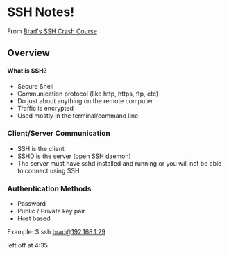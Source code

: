 # SSH Notes!

From [Brad's SSH Crash Course](https://www.youtube.com/watch?v=hQWRp-FdTpc)

## Overview

#### What is SSH?

- Secure Shell
- Communication protocol (like http, https, ftp, etc)
- Do just about anything on the remote computer
- Traffic is encrypted
- Used mostly in the terminal/command line

### Client/Server Communication

- SSH is the client
- SSHD is the server (open SSH daemon)
- The server must have sshd installed and running or you will not be able to connect using SSH

### Authentication Methods

- Password
- Public / Private key pair
- Host based

Example: \$ ssh brad@192.168.1.29

left off at 4:35
